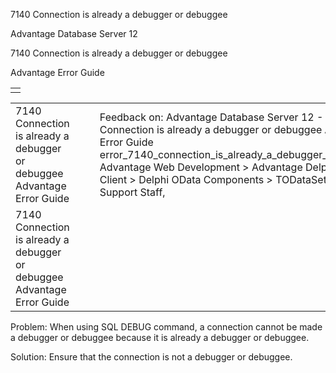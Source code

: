 7140 Connection is already a debugger or debuggee




Advantage Database Server 12  

7140 Connection is already a debugger or debuggee

Advantage Error Guide

|  |
| --- |
|  |

|  |  |  |  |  |
| --- | --- | --- | --- | --- |
| 7140 Connection is already a debugger or debuggee  Advantage Error Guide |  |  | Feedback on: Advantage Database Server 12 - 7140 Connection is already a debugger or debuggee Advantage Error Guide error\_7140\_connection\_is\_already\_a\_debugger\_or\_debuggee Advantage Web Development > Advantage Delphi OData Client > Delphi OData Components > TODataSet / Dear Support Staff, |  |
| 7140 Connection is already a debugger or debuggee  Advantage Error Guide |  |  |  |  |

Problem: When using SQL DEBUG command, a connection cannot be made a debugger or debuggee because it is already a debugger or debuggee.

Solution: Ensure that the connection is not a debugger or debuggee.
